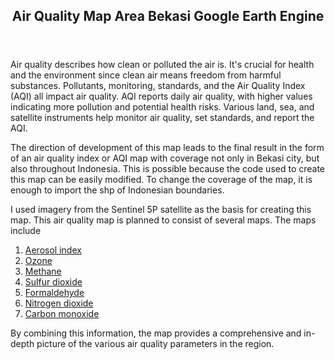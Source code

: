 <main>
  <article>
    <header>
      <h1>Air Quality Map Area Bekasi Google Earth Engine</h1>
    </header>
    <p>
      Air quality describes how clean or polluted the air is. It's crucial for
      health and the environment since clean air means freedom from harmful
      substances. Pollutants, monitoring, standards, and the Air Quality Index
      (AQI) all impact air quality. AQI reports daily air quality, with higher
      values indicating more pollution and potential health risks. Various land,
      sea, and satellite instruments help monitor air quality, set standards,
      and report the AQI.
    </p>
    <p>
      The direction of development of this map leads to the final result in the
      form of an air quality index or AQI map with coverage not only in Bekasi
      city, but also throughout Indonesia. This is possible because the code
      used to create this map can be easily modified. To change the coverage of
      the map, it is enough to import the shp of Indonesian boundaries.
    </p>
    <p>
      I used imagery from the Sentinel 5P satellite as the basis for creating
      this map. This air quality map is planned to consist of several maps. The
      maps include
    </p>
    <ol>
      <li>
        <a href="#">Aerosol index</a>
      </li>
      <li>
        <a
          href="https://developers.google.com/earth-engine/datasets/catalog/COPERNICUS_S5P_NRTI_L3_O3"
          >Ozone</a
        >
      </li>
      <li>
        <a
          href="https://developers.google.com/earth-engine/datasets/catalog/COPERNICUS_S5P_OFFL_L3_CH4"
          >Methane</a
        >
      </li>
      <li>
        <a
          href="https://developers.google.com/earth-engine/datasets/catalog/COPERNICUS_S5P_NRTI_L3_SO2"
          >Sulfur dioxide</a
        >
      </li>
      <li>
        <a
          href="https://developers.google.com/earth-engine/datasets/catalog/COPERNICUS_S5P_NRTI_L3_HCHO"
          >Formaldehyde</a
        >
      </li>
      <li>
        <a
          href="https://developers.google.com/earth-engine/datasets/catalog/COPERNICUS_S5P_NRTI_L3_NO2"
          >Nitrogen dioxide</a
        >
      </li>
      <li>
        <a
          href="https://developers.google.com/earth-engine/datasets/catalog/COPERNICUS_S5P_OFFL_L3_CO#description"
          >Carbon monoxide</a
        >
      </li>
    </ol>
    <p>
      By combining this information, the map provides a comprehensive and
      in-depth picture of the various air quality parameters in the region.
    </p>
  </article>
</main>
